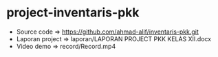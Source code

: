 # project-inventaris-pkk

- Source code     => https://github.com/ahmad-alif/inventaris-pkk.git
- Laporan project => laporan/LAPORAN PROJECT PKK KELAS XII.docx
- Video demo      => record/Record.mp4
